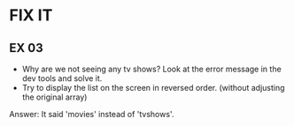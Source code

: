 # FIX IT
## EX 03
* Why are we not seeing any tv shows? Look at the error message in the dev tools and solve it.
* Try to display the list on the screen in reversed order. (without adjusting the original array)

Answer:
It said 'movies' instead of 'tvshows'.
